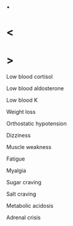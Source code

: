 # .

# <

# >

Low blood cortisol

Low blood aldosterone

Low blood K

Weight loss

Orthostatic hypotension

Dizziness

Muscle weakness

Fatigue

Myalgia

Sugar craving

Salt craving

Metabolic acidosis

Adrenal crisis
